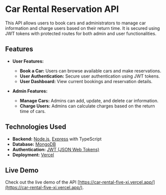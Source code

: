 # Car Rental Reservation API

This API allows users to book cars and administrators to manage car information and charge users based on their return time. It is secured using JWT tokens with protected routes for both admin and user functionalities.

## Features

- **User Features:**
  - **Book a Car:** Users can browse available cars and make reservations.
  - **User Authentication:** Secure user authentication using JWT tokens.
  - **User Dashboard:** View current bookings and reservation details.

- **Admin Features:**
  - **Manage Cars:** Admins can add, update, and delete car information.
  - **Charge Users:** Admins can calculate charges based on the return time of cars.

## Technologies Used

- **Backend:** [Node.js](https://nodejs.org/), [Express](https://expressjs.com/) with TypeScript
- **Database:** [MongoDB](https://www.mongodb.com/)
- **Authentication:** [JWT (JSON Web Tokens)](https://jwt.io/)
- **Deployment:** [Vercel](https://vercel.com/)

## Live Demo

Check out the live demo of the API [https://car-rental-five-xi.vercel.app/](https://car-rental-five-xi.vercel.app/).


